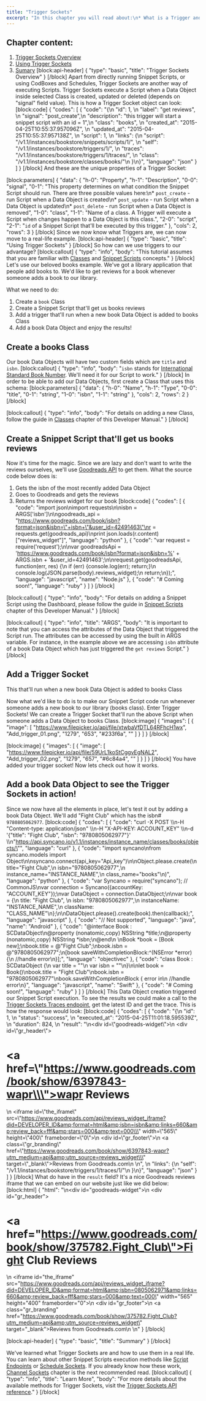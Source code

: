 ```yaml
---
title: "Trigger Sockets"
excerpt: "In this chapter you will read about:\n* What is a Trigger and what are its properties\n* How to use a Trigger in a real-life example\n* Possible usage examples"
---
```

## Chapter content:
1. [Trigger Sockets Overview](#trigger-sockets-overview)
2. [Using Trigger Sockets](#using-trigger-sockets)
3. [Sumary](#summary)
[block:api-header]
{
  "type": "basic",
  "title": "Trigger Sockets Overview"
}
[/block]
Apart from directly running Snippet Scripts, or using CodBoxes and Schedules, Trigger Sockets are another way of executing Scripts. Trigger Sockets execute a Script when a Data Object inside selected Class is created, updated or deleted (depends on "signal" field value). 
This is how a Trigger Socket object can look:
[block:code]
{
  "codes": [
    {
      "code": "{\n    \"id\": 1, \n    \"label\": \"get reviews\", \n    \"signal\": \"post_create\",\n    \"description\": \"this trigger will start a snippet script with an id = 1\",\n    \"class\": \"books\", \n    \"created_at\": \"2015-04-25T10:55:37.957096Z\", \n    \"updated_at\": \"2015-04-25T10:55:37.957138Z\", \n    \"script\": 1, \n    \"links\": {\n        \"script\": \"/v1.1/instances/bookstore/snippets/scripts/1/\", \n        \"self\": \"/v1.1/instances/bookstore/triggers/1/\", \n        \"traces\": \"/v1.1/instances/bookstore/triggers/1/traces/\", \n        \"class\": \"/v1.1/instances/bookstore/classes/books/\"\n    }\n}",
      "language": "json"
    }
  ]
}
[/block]
And these are the unique properties of a Trigger Socket:

[block:parameters]
{
  "data": {
    "h-0": "Property",
    "h-1": "Description",
    "0-0": "signal",
    "0-1": "This property determines on what condition the Snippet Script should run. There are three possible values here:\n* `post_create` - run Script when a Data Object is created\n* `post_update` - run Script when a Data Object is updated\n* `post_delete` - run Script when a Data Object is removed",
    "1-0": "class",
    "1-1": "Name of a class. A Trigger will execute a Script when changes happen to a Data Object is this class.",
    "2-0": "script",
    "2-1": "`id` of a Snippet Script that'll be executed by this trigger."
  },
  "cols": 2,
  "rows": 3
}
[/block]
Since we now know what Triggers are, we can now move to a real-life example.
[block:api-header]
{
  "type": "basic",
  "title": "Using Trigger Sockets"
}
[/block]
So how can we use triggers to our advantage?
[block:callout]
{
  "type": "info",
  "body": "This tutorial assumes that you are familiar with [Classes](classes) and [Snippet Scripts](snippets-scripts) concepts."
}
[/block]
Let's use our beloved books example. We've got a library application that people add books to. We'd like to get reviews for a book whenever someone adds a book to our library.

What we need to do:
1. Create a `book` Class
2. Create a Snippet Script that'll get us books reviews
3. Add a trigger that'll run when a new book Data Object is added to books Class
4. Add a book Data Object and enjoy the results!

## Create a books Class

Our book Data Objects will have two custom fields which are `title` and `isbn`.
[block:callout]
{
  "type": "info",
  "body": "`isbn` stands for [International Standard Book Number](https://en.wikipedia.org/wiki/International_Standard_Book_Number). We'll need it for our Script to work."
}
[/block]
In order to be able to add our Data Objects, first create a Class that uses this schema:
[block:parameters]
{
  "data": {
    "h-0": "Name",
    "h-1": "Type",
    "0-0": "title",
    "0-1": "string",
    "1-0": "isbn",
    "1-1": "string"
  },
  "cols": 2,
  "rows": 2
}
[/block]

[block:callout]
{
  "type": "info",
  "body": "For details on adding a new Class, follow the guide in [Classes](doc:classes#creating-a-class) chapter of this Developer Manual."
}
[/block]
## Create a Snippet Script that'll get us books reviews

Now it's time for the magic. Since we are lazy and don't want to write the reviews ourselves, we'll use [Goodreads API](https://www.goodreads.com/api/) to get them. What the source code below does is:
1. Gets the isbn of the most recently added Data Object 
2. Goes to Goodreads and gets the reviews
3. Returns the reviews widget for our book
[block:code]
{
  "codes": [
    {
      "code": "import json\nimport requests\n\nisbn = ARGS['isbn']\n\ngoodreads_api = \"https://www.goodreads.com/book/isbn?format=json&isbn=\"+isbn+\"&user_id=42491463\"\nr = requests.get(goodreads_api)\nprint json.loads(r.content)[\"reviews_widget\"]",
      "language": "python"
    },
    {
      "code": "var request = require('request');\n\nvar goodreadsApi = 'https://www.goodreads.com/book/isbn?format=json&isbn=%' + ARGS.isbn + '&user_id=42491463';\n\nrequest.get(goodreadsApi, function(err, res) {\n  if (err) {console.log(err); return;}\n  console.log(JSON.parse(body).reviews_widget);\n  return;\n});",
      "language": "javascript",
      "name": "Node.js"
    },
    {
      "code": "# Coming soon!",
      "language": "ruby"
    }
  ]
}
[/block]

[block:callout]
{
  "type": "info",
  "body": "For details on adding a Snippet Script using the Dashboard, please follow the guide in [Snippet Scripts](doc:snippets-scripts#adding-a-new-script) chapter of this Developer Manual."
}
[/block]

[block:callout]
{
  "type": "info",
  "title": "ARGS",
  "body": "It is important to note that you can access the attributes of the Data Object that triggered the Script run. The attributes can be accessed by using the built in ARGS variable. For instance, in the example above we are accessing `isbn` attribute of a book Data Object which has just triggered the `get reviews` Script."
}
[/block]
## Add a Trigger Socket

This that'll run when a new book Data Object is added to books Class

Now what we'd like to do is to make our Snippet Script code run whenever someone adds a new book to our library (books class). Enter Trigger Sockets! We can create a Trigger Socket that'll run the above Script when someone adds a Data Object to books Class. 
[block:image]
{
  "images": [
    {
      "image": [
        "https://www.filepicker.io/api/file/xtwbaVfDTL64RFhcH1wx",
        "Add_trigger_01.png",
        "1279",
        "653",
        "#233f6a",
        ""
      ]
    }
  ]
}
[/block]

[block:image]
{
  "images": [
    {
      "image": [
        "https://www.filepicker.io/api/file/59UrL1koStCggvEgNAL2",
        "Add_trigger_02.png",
        "1279",
        "657",
        "#6c84a4",
        ""
      ]
    }
  ]
}
[/block]
You have added your trigger socket! Now lets check out how it works.

## Add a book Data Object to see the Trigger Sockets in action!
Since we now have all the elements in place, let's test it out by adding a book Data Object. We'll add "Fight Club" which has the isbn# `9780805062977`.
[block:code]
{
  "codes": [
    {
      "code": "curl -X POST \\\n-H \"Content-type: application/json\" \\\n-H \"X-API-KEY: ACCOUNT_KEY\" \\\n-d '{\"title\": \"Fight Club\", \"isbn\": \"9780805062977\"}' \\\n\"https://api.syncano.io/v1.1/instances/instance_name/classes/books/objects/\"",
      "language": "curl"
    },
    {
      "code": "import syncano\nfrom syncano.models import Object\n\nsyncano.connect(api_key=\"Api_key\")\n\nObject.please.create(\n  title=\"Fight Club\",\n  isbn=\"9780805062977\",\n  instance_name=\"INSTANCE_NAME\",\n  class_name=\"books\"\n)",
      "language": "python"
    },
    {
      "code": "var Syncano = require(\"syncano\");  // CommonJS\nvar connection = Syncano({accountKey: \"ACCOUNT_KEY\"});\nvar DataObject = connection.DataObject;\n\nvar book = {\n  title: \"Fight Club\", \n  isbn: \"9780805062977\",\n  instanceName: \"INSTANCE_NAME\",\n  className: \"CLASS_NAME\"\n};\n\nDataObject.please().create(book).then(callback);",
      "language": "javascript"
    },
    {
      "code": "// Not supported",
      "language": "java",
      "name": "Android"
    },
    {
      "code": "@interface Book : SCDataObject\n@property (nonatomic,copy) NSString *title;\n@property (nonatomic,copy) NSString *isbn;\n@end\n  \nBook *book = [Book new];\nbook.title = @\"Fight Club\";\nbook.isbn = @\"9780805062977\";\n[book saveWithCompletionBlock:^(NSError *error) {\n  //handle error\n}];",
      "language": "objectivec"
    },
    {
      "code": "class Book : SCDataObject {\n  var title = \"\"\n  var isbn = \"\"\n}\n\nlet book = Book()\nbook.title = \"Fight Club\"\nbook.isbn = \"9780805062977\"\nbook.saveWithCompletionBlock { error in\n  //handle error\n}",
      "language": "javascript",
      "name": "Swift"
    },
    {
      "code": "# Coming soon!",
      "language": "ruby"
    }
  ]
}
[/block]
This Data Object creation triggered our Snippet Script execution. To see the results we could make a call to the [Trigger Sockets Traces endpoint](traces), get the latest ID and get the trace. This is how the response would look:
[block:code]
{
  "codes": [
    {
      "code": "{\n    \"id\": 1, \n    \"status\": \"success\", \n    \"executed_at\": \"2015-04-25T11:01:18.595539Z\", \n    \"duration\": 824, \n    \"result\": \"<style>\\n  #goodreads-widget {\\n    font-family: georgia, serif;\\n    padding: 18px 0;\\n    width:565px;\\n  }\\n  #goodreads-widget h1 {\\n    font-weight:normal;\\n    font-size: 16px;\\n    border-bottom: 1px solid #BBB596;\\n    margin-bottom: 0;\\n  }\\n  #goodreads-widget a {\\n    text-decoration: none;\\n    color:#660;\\n  }\\n  iframe{\\n    background-color: #fff;\\n  }\\n  #goodreads-widget a:hover { text-decoration: underline; }\\n  #goodreads-widget a:active {\\n    color:#660;\\n  }\\n  #gr_footer {\\n    width: 100%;\\n    border-top: 1px solid #BBB596;\\n    text-align: right;\\n  }\\n  #goodreads-widget .gr_branding{\\n    color: #382110;\\n    font-size: 11px;\\n    text-decoration: none;\\n    font-family: \\\"Helvetica Neue\\\", Helvetica, Arial, sans-serif;\\n  }\\n</style>\\n<div id=\\\"goodreads-widget\\\">\\n  <div id=\\\"gr_header\\\"><h1><a href=\\\"https://www.goodreads.com/book/show/6397843-wapr\\\">wapr Reviews</a></h1></div>\\n  <iframe id=\\\"the_iframe\\\" src=\\\"https://www.goodreads.com/api/reviews_widget_iframe?did=DEVELOPER_ID&amp;format=html&amp;isbn=isbn&amp;links=660&amp;review_back=fff&amp;stars=000&amp;text=000\\\" width=\\\"565\\\" height=\\\"400\\\" frameborder=\\\"0\\\"></iframe>\\n  <div id=\\\"gr_footer\\\">\\n    <a class=\\\"gr_branding\\\" href=\\\"https://www.goodreads.com/book/show/6397843-wapr?utm_medium=api&amp;utm_source=reviews_widget\\\" target=\\\"_blank\\\">Reviews from Goodreads.com</a>\\n  </div>\\n</div>\", \n    \"links\": {\n        \"self\": \"/v1.1/instances/bookstore/triggers/1/traces/1/\"\n    }\n}",
      "language": "json"
    }
  ]
}
[/block]
What do have in the `result` field? It's a nice Goodreads reviews iframe that we can embed on our website just like we did below:
[block:html]
{
  "html": "<style>\n  #goodreads-widget {\n    font-family: georgia, serif;\n    padding: 18px 0;\n    width:565px;\n  }\n  #goodreads-widget h1 {\n    font-weight:normal;\n    font-size: 16px;\n    border-bottom: 1px solid #BBB596;\n    margin-bottom: 0;\n  }\n  #goodreads-widget a {\n    text-decoration: none;\n    color:#660;\n  }\n  iframe{\n    background-color: #fff;\n  }\n  #goodreads-widget a:hover { text-decoration: underline; }\n  #goodreads-widget a:active {\n    color:#660;\n  }\n  #gr_footer {\n    width: 100%;\n    border-top: 1px solid #BBB596;\n    text-align: right;\n  }\n  #goodreads-widget .gr_branding{\n    color: #382110;\n    font-size: 11px;\n    text-decoration: none;\n    font-family: \"Helvetica Neue\", Helvetica, Arial, sans-serif;\n  }\n</style>\n<div id=\"goodreads-widget\">\n  <div id=\"gr_header\"><h1><a href=\"https://www.goodreads.com/book/show/375782.Fight_Club\">Fight Club Reviews</a></h1></div>\n  <iframe id=\"the_iframe\" src=\"https://www.goodreads.com/api/reviews_widget_iframe?did=DEVELOPER_ID&amp;format=html&amp;isbn=0805062971&amp;links=660&amp;review_back=fff&amp;stars=000&amp;text=000\" width=\"565\" height=\"400\" frameborder=\"0\"></iframe>\n  <div id=\"gr_footer\">\n    <a class=\"gr_branding\" href=\"https://www.goodreads.com/book/show/375782.Fight_Club?utm_medium=api&amp;utm_source=reviews_widget\" target=\"_blank\">Reviews from Goodreads.com</a>\n  </div>\n</div>"
}
[/block]

[block:api-header]
{
  "type": "basic",
  "title": "Summary"
}
[/block]

We've learned what Trigger Sockets are and how to use them in a real life. You can learn about other Snippet Scripts execution methods like [Script Endpoints](doc:endpoints-scripts) or [Schedule Sockets](doc:schedules). If you already know how these work, [Channel Sockets](doc:realtime-communication) chapter is the next recommended read.
[block:callout]
{
  "type": "info",
  "title": "Learn More",
  "body": "For more details about the available methods for Trigger Sockets, visit the [Trigger Sockets API reference](http://docs.syncano.com/v0.1.1/docs/triggers-list)."
}
[/block]